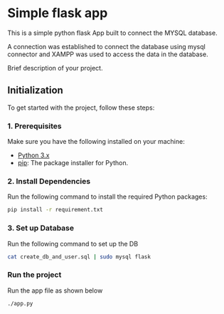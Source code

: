 # Simple flask app

This is a simple python flask App built to connect the MYSQL database. 

A connection was established to connect the database using mysql connector and XAMPP was used to access the data in the database.

Brief description of your project.

## Initialization

To get started with the project, follow these steps:

### 1. Prerequisites

Make sure you have the following installed on your machine:

- [Python 3.x](https://www.python.org/downloads/)
- [pip](https://pip.pypa.io/en/stable/installation/): The package installer for Python.

### 2. Install Dependencies

Run the following command to install the required Python packages:

```bash
pip install -r requirement.txt
```

### 3. Set up Database

Run the following command to set up the DB

``` bash
cat create_db_and_user.sql | sudo mysql flask
```

### Run the project

Run the app file as shown below
```bash
./app.py
```
